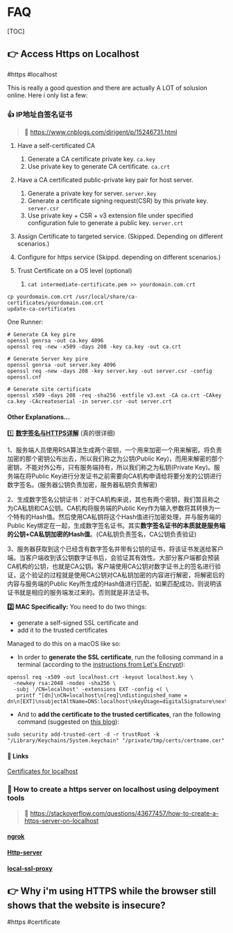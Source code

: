 # FAQ

[TOC]



## 👉 Access Https on Localhost
#https #localhost

This is really a good question and there are actually A LOT of solusion online. Here i only list a few: 

### 👍 IP地址自签名证书
> 🔗 https://www.cnblogs.com/dirigent/p/15246731.html

1. Have a self-certificated CA
   1. Generate a CA certificate private key. `ca.key`
   2. Use private key to generate CA certificate. `ca.crt`

2. Have a CA certificated public-private key pair for host server. 
   1. Generate a private key for server. `server.key`
   2. Generate a certificate signing request(CSR) by this private key. `server.csr`
   3. Use private key + CSR + v3 extension file under specified configuration fule to generate a public key. `server.crt`

3. Assign Certificate to targeted service. (Skipped. Depending on different scenarios.)

4. Configure for https service (Skippd. depending on different scenarios.)

5. Trust Certificate on a OS level (optional)
   1. `cat intermediate-certificate.pem >> yourdomain.com.crt`

```shell
cp yourdomain.com.crt /usr/local/share/ca-certificates/yourdomain.com.crt 
update-ca-certificates
```

One Runner:
```shell
# Generate CA key pire
openssl genrsa -out ca.key 4096
openssl req -new -x509 -days 208 -key ca.key -out ca.crt
 
# Generate Server key pire
openssl genrsa -out server.key 4096 
openssl req -new -days 208 -key server.key -out server.csr -config openssl.cnf 

# Generate site certificate
openssl x509 -days 208 -req -sha256 -extfile v3.ext -CA ca.crt -CAkey ca.key -CAcreateserial -in server.csr -out server.crt
```

#### Other Explanations...
1️⃣ **[数字签名与HTTPS详解](https://www.cnblogs.com/rinack/p/10743355.html)** (真的很详细)

1、服务端人员使用RSA算法生成两个密钥，一个用来加密一个用来解密。将负责加密的那个密钥公布出去，所以我们称之为公钥(Public Key)，而用来解密的那个密钥，不能对外公布，只有服务端持有，所以我们称之为私钥(Private Key)。服务端在将Public Key进行分发证书之前需要向CA机构申请给将要分发的公钥进行数字签名。(服务器公钥负责加密，服务器私钥负责解密)

2、生成数字签名公钥证书：对于CA机构来说，其也有两个密钥，我们暂且称之为CA私钥和CA公钥。CA机构将服务端的Public Key作为输入参数将其转换为一个特有的Hash值。然后使用CA私钥将这个Hash值进行加密处理，并与服务端的Public Key绑定在一起，生成数字签名证书。其实**数字签名证书的本质就是服务端的公钥+CA私钥加密的Hash值**。(CA私钥负责签名，CA公钥负责验证)

3、服务器获取到这个已经含有数字签名并带有公钥的证书，将该证书发送给客户端。当客户端收到该公钥数字证书后，会验证其有效性。大部分客户端都会预装CA机构的公钥，也就是CA公钥。客户端使用CA公钥对数字证书上的签名进行验证，这个验证的过程就是使用CA公钥对CA私钥加密的内容进行解密，将解密后的内容与服务端的Public Key所生成的Hash值进行匹配，如果匹配成功，则说明该证书就是相应的服务端发过来的。否则就是非法证书。


**2️⃣ MAC Specifically:**
You need to do two things: 

- generate a self-signed SSL certificate and 
- add it to the trusted certificates

Managed to do this on a macOS like so:

- In order to **generate the SSL certificate**, run the follosing command in a terminal (according to the [instructions from Let's Encrypt](https://letsencrypt.org/docs/certificates-for-localhost/)):

```shell
openssl req -x509 -out localhost.crt -keyout localhost.key \
  -newkey rsa:2048 -nodes -sha256 \
  -subj '/CN=localhost' -extensions EXT -config <( \
   printf "[dn]\nCN=localhost\n[req]\ndistinguished_name = dn\n[EXT]\nsubjectAltName=DNS:localhost\nkeyUsage=digitalSignature\nextendedKeyUsage=serverAuth")
```

- And to **add the certificate to the trusted certificates**, ran the following command (suggested on [this blog](https://derflounder.wordpress.com/2011/03/13/adding-new-trusted-root-certificates-to-system-keychain/)):

```shell
sudo security add-trusted-cert -d -r trustRoot -k "/Library/Keychains/System.keychain" "/private/tmp/certs/certname.cer"
```
#### 🔗 Links
[Certificates for localhost](https://letsencrypt.org/docs/certificates-for-localhost/)


### 🤔 How to create a https server on localhost using delpoyment tools
> 🔗 https://stackoverflow.com/questions/43677457/how-to-create-a-https-server-on-localhost
#### [ngrok](https://ngrok.com)

#### [Http-server](https://www.npmjs.com/package/http-server)

#### [local-ssl-proxy](https://www.npmjs.com/package/local-ssl-proxy)



## 👉 Why i'm using HTTPS while the browser still shows that the website is insecure?
#https #certificate
